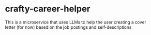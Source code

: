 # crafty-career-helper
This is a microservice that uses LLMs to help the user creating a cover letter (for now) based on the job postings and self-descriptions
